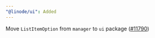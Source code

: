 ```yaml
---
"@linode/ui": Added
---
```


Move `ListItemOption` from `manager` to `ui` package ([#11790](https://github.com/linode/manager/pull/11790))
